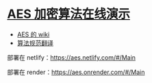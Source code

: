 # [AES 加密算法在线演示](https://aes.netlify.com/#/Main)

- [AES 的 wiki](https://zh.wikipedia.org/wiki/%E9%AB%98%E7%BA%A7%E5%8A%A0%E5%AF%86%E6%A0%87%E5%87%86)
- [算法规范翻译](https://aes.netlify.com/translate.md)

部署在 netlify：https://aes.netlify.com/#/Main

部署在 render：https://aes.onrender.com/#/Main

